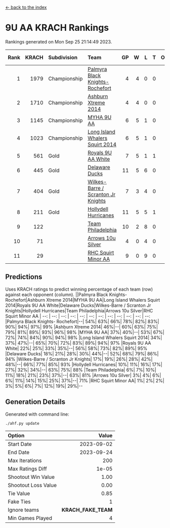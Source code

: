 [<- back to the index](readme.md)
# 9U AA KRACH Rankings
Rankings generated on Mon Sep 25 21:14:49 2023.

Rank|KRACH|Subdivision|Team|GP|W|L|T|OTW|OTL|SoS|Exp Wins|Win Diff
---:|---:|:---|:---|---:|---:|---:|---:|---:|---:|---:|---:|---:
1|1979|Championship|[Palmyra Black Knights- Rochefort](https://gamesheetstats.com/seasons/3659/teams/140260/schedule)|4|4|0|0|0|0|349|4.8|-0.0
2|1710|Championship|[Ashburn Xtreme 2014](https://gamesheetstats.com/seasons/3659/teams/140217/schedule)|4|4|0|0|0|0|301|4.8|-0.0
3|1145|Championship|[MYHA 9U AA](https://gamesheetstats.com/seasons/3659/teams/140222/schedule)|6|5|1|0|2|0|412|5.8|-0.0
4|1023|Championship|[Long Island Whalers Squirt 2014](https://gamesheetstats.com/seasons/3659/teams/140221/schedule)|6|5|1|0|0|0|386|5.8|-0.0
5|561|Gold|[Royals 9U AA White](https://gamesheetstats.com/seasons/3659/teams/140225/schedule)|7|5|1|1|0|0|237|6.7|0.0
6|445|Gold|[Delaware Ducks](https://gamesheetstats.com/seasons/3659/teams/140218/schedule)|11|5|6|0|0|2|893|5.8|-0.0
7|404|Gold|[Wilkes-Barre / Scranton Jr Knights](https://gamesheetstats.com/seasons/3659/teams/140228/schedule)|7|3|4|0|0|0|845|3.9|0.0
8|211|Gold|[Hollydell Hurricanes](https://gamesheetstats.com/seasons/3659/teams/140220/schedule)|11|5|5|1|0|0|290|6.7|0.0
9|122||[Team Philadelphia](https://gamesheetstats.com/seasons/3659/teams/140226/schedule)|10|2|8|0|0|0|802|2.8|-0.0
10|71||[Arrows 10u Silver](https://gamesheetstats.com/seasons/3659/teams/140216/schedule)|4|0|4|0|0|0|514|0.9|0.0
11|29||[RHC Squirt Minor AA](https://gamesheetstats.com/seasons/3659/teams/140224/schedule)|9|0|9|0|0|0|494|0.9|0.0

## Predictions
Uses KRACH ratings to predict winning percentage of each team (row) against each opponent (column).
||Palmyra Black Knights- Rochefort|Ashburn Xtreme 2014|MYHA 9U AA|Long Island Whalers Squirt 2014|Royals 9U AA White|Delaware Ducks|Wilkes-Barre / Scranton Jr Knights|Hollydell Hurricanes|Team Philadelphia|Arrows 10u Silver|RHC Squirt Minor AA
| --: | --: | --: | --: | --: | --: | --: | --: | --: | --: | --: | --: 
|Palmyra Black Knights- Rochefort|--| 54%| 63%| 66%| 78%| 82%| 83%| 90%| 94%| 97%| 99%
|Ashburn Xtreme 2014| 46%|--| 60%| 63%| 75%| 79%| 81%| 89%| 93%| 96%| 98%
|MYHA 9U AA| 37%| 40%|--| 53%| 67%| 72%| 74%| 84%| 90%| 94%| 98%
|Long Island Whalers Squirt 2014| 34%| 37%| 47%|--| 65%| 70%| 72%| 83%| 89%| 94%| 97%
|Royals 9U AA White| 22%| 25%| 33%| 35%|--| 56%| 58%| 73%| 82%| 89%| 95%
|Delaware Ducks| 18%| 21%| 28%| 30%| 44%|--| 52%| 68%| 79%| 86%| 94%
|Wilkes-Barre / Scranton Jr Knights| 17%| 19%| 26%| 28%| 42%| 48%|--| 66%| 77%| 85%| 93%
|Hollydell Hurricanes| 10%| 11%| 16%| 17%| 27%| 32%| 34%|--| 63%| 75%| 88%
|Team Philadelphia|  6%|  7%| 10%| 11%| 18%| 21%| 23%| 37%|--| 63%| 81%
|Arrows 10u Silver|  3%|  4%|  6%|  6%| 11%| 14%| 15%| 25%| 37%|--| 71%
|RHC Squirt Minor AA|  1%|  2%|  2%|  3%|  5%|  6%|  7%| 12%| 19%| 29%|--

## Generation Details

Generated with command line:
```
./ahf.py update
```

| Option | Value |
| :----- | ----: |
| Start Date | 2023-09-02 |
| End Date | 2023-09-24 |
| Max Iterations | 200 |
| Max Ratings Diff | 1e-05 |
| Shootout Win Value | 1.00 |
| Shootout Loss Value | 0.00 |
| Tie Value | 0.85 |
| Fake Ties | 1 |
| Ignore teams | __KRACH_FAKE_TEAM__ |
| Min Games Played | 4 |


